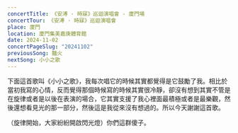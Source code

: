 ```yaml
---
concertTitle: 《安溥 · 時寐》巡迴演唱會 - 廈門場
concertTour: 《安溥 · 時寐》巡迴演唱會
place: 廈門
location: 廈門集美嘉庚體育館
date: 2024-11-02
concertPageSlug: "20241102"
previousSong: 豔火
nextSong: 小小之歌
---
```

下面這首歌叫《小小之歌》，我每次唱它的時候其實都覺得是它鼓勵了我。相比於當初我寫的心情，反而覺得那個時候寫的時候其實很冷靜，卻沒有想到其實不管是在旋律或者是以後在表演的場合，它其實支援了我心裡面最積極或者是最樂觀，然後還想看見光的那一部分，然後這是我從來沒有想過的。所以今天謝謝這首歌。

（旋律開始，大家紛紛開啟閃光燈）你們這群傻子。